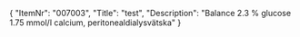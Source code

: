 {
  "ItemNr": "007003",
  "Title": "test",
  "Description": "Balance 2.3 % glucose 1.75 mmol/l calcium, peritonealdialysvätska"
}